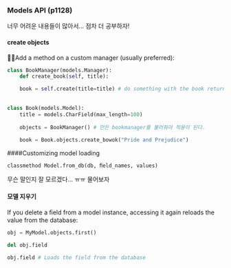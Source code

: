 ### Models API (p1128)

너무 어려운 내용들이 많아서… 점차 더 공부하자!

#### create objects
Add a method on a custom manager (usually preferred):

```python
class BookManager(models.Manager):
	def create_book(self, title):

	book = self.create(title=title) # do something with the book return book
	
	
class Book(models.Model):
	title = models.CharField(max_length=100)
	
	objects = BookManager() # 만든 bookmanager를 불러줘야 적용이 된다.
	
	book = Book.objects.create_bowok("Pride and Prejudice")
```

####Customizing model loading

`classmethod Model.from_db(db, ﬁeld_names, values)`

무슨 말인지 잘 모르겠다… ㅠㅠ 물어보자

#### 모델 지우기

If you delete a ﬁeld from a model instance, accessing it again reloads the value from the database:

```python
obj = MyModel.objects.first()

del obj.field

obj.field # Loads the field from the database
```
